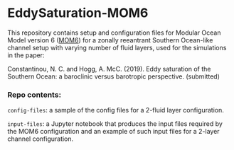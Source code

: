 # EddySaturation-MOM6

This repository contains setup and configuration files for Modular Ocean Model version 6 ([MOM6](http://github.com/NOAA-GFDL/MOM6)) for a zonally reeantrant Southern Ocean-like channel setup with varying number of fluid layers, used for the simulations in the paper:

Constantinou, N. C. and Hogg, A. McC. (2019). Eddy saturation of the Southern Ocean: a baroclinic versus barotropic perspective. (submitted) <!--, arXiv:[1234.12345][arXiv:1234.12345])-->


### Repo contents:

`config-files`: a sample of the config files for a 2-fluid layer configuration.

`input-files`: a Jupyter notebook that produces the input files required by the MOM6 configuration and an example of such input files for a 2-layer channel configuration.



[arXiv:1234.12345]: http://arxiv.org/abs/1234.12345
